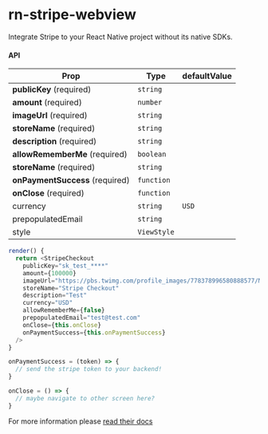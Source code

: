 # rn-stripe-webview

Integrate Stripe to your React Native project without its native SDKs.

#### API

| Prop                                                                       | Type       | defaultValue          |
| -------------------------------------------------------------------------- | ---------- | --------------------- |
| **publicKey** (required)                                                   | `string`   |                       |
| **amount** (required)                                                      | `number`   |                       |
| **imageUrl** (required)                                                    | `string`   |                       |
| **storeName** (required)                                                   | `string`   |                       |
| **description** (required)                                                 | `string`   |                       |
| **allowRememberMe** (required)                                             | `boolean`  |                       |
| **storeName** (required)                                                   | `string`   |                       |
| **onPaymentSuccess** (required)                                            | `function` |                       |
| **onClose** (required)                                                     | `function` |                       |
| currency                                                                   | `string`   | `USD`                 |
| prepopulatedEmail                                                          | `string`   |                       |
| style                                                                      | `ViewStyle`|                       |

```js
render() {
  return <StripeCheckout
    publicKey="sk_test_****"
    amount={100000}
    imageUrl="https://pbs.twimg.com/profile_images/778378996580888577/MFKh-pNn_400x400.jpg"
    storeName="Stripe Checkout"
    description="Test"
    currency="USD"
    allowRememberMe={false}
    prepopulatedEmail="test@test.com"
    onClose={this.onClose}
    onPaymentSuccess={this.onPaymentSuccess}
  />
}

onPaymentSuccess = (token) => {
  // send the stripe token to your backend!
}

onClose = () => {
  // maybe navigate to other screen here?
}
```

For more information please
[read their docs](https://stripe.com/docs/checkout)
